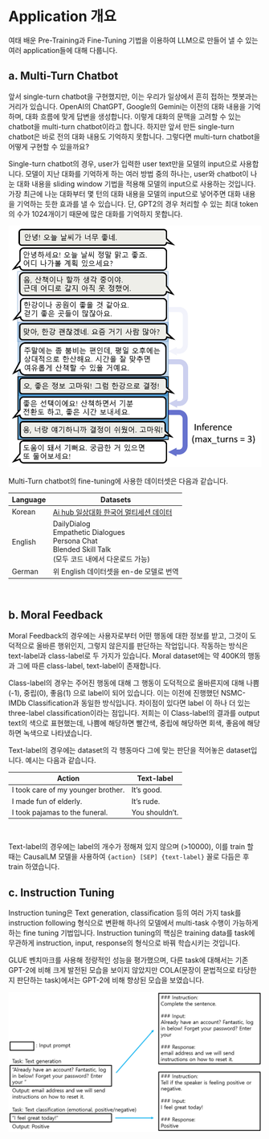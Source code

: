 # Application 개요

여태 배운 Pre-Training과 Fine-Tuning 기법을 이용하여 LLM으로 만들어 낼 수 있는 여러 application들에 대해 다룹니다.

## a. Multi-Turn Chatbot

앞서 single-turn chatbot을 구현했지만, 이는 우리가 일상에서 흔히 접하는 챗봇과는 거리가 있습니다. OpenAI의 ChatGPT, Google의 Gemini는 이전의 대화 내용을 기억하며, 대화 흐름에 맞게 답변을 생성합니다. 이렇게 대화의 문맥을 고려할 수 있는 chatbot을 multi-turn chatbot이라고 합니다. 하지만 앞서 만든 single-turn chatbot은 바로 전의 대화 내용도 기억하지 못합니다. 그렇다면 multi-turn chatbot을 어떻게 구현할 수 있을까요? <br>

Single-turn chatbot의 경우, user가 입력한 user text만을 모델의 input으로 사용합니다. 모델이 지난 대화를 기억하게 하는 여러 방법 중의 하나는, user와 chatbot이 나눈 대화 내용을 sliding window 기법을 적용해 모델의 input으로 사용하는 것입니다. 가장 최근에 나눈 대화부터 몇 턴의 대화 내용을 모델의 input으로 넣어주면 대화 내용을 기억하는 듯한 효과를 낼 수 있습니다. 단, GPT2의 경우 처리할 수 있는 최대 token의 수가 1024개이기 때문에 많은 대화를 기억하지 못합니다.

![image](../image/sliding_window.png)

Multi-Turn chatbot의 fine-tuning에 사용한 데이터셋은 다음과 같습니다.

  |       Language    |   Datasets   |
  | ----------------- | ------------ |
  | Korean            | [Ai hub 일상대화 한국어 멀티세션 데이터](https://www.aihub.or.kr/aihubdata/data/view.do?currMenu=115&topMenu=100&aihubDataSe=data&dataSetSn=71678)   |
  | English           | DailyDialog<br> Empathetic Dialogues<br> Persona Chat<br> Blended Skill Talk<br> (모두 코드 내에서 다운로드 가능)    |
  | German            | 위 English 데이터셋을 en-de 모델로 번역     |
<br>



## b. Moral Feedback

Moral Feedback의 경우에는 사용자로부터 어떤 행동에 대한 정보를 받고, 그것이 도덕적으로 올바른 행위인지, 그렇지 않은지를 판단하는 작업입니다. 작동하는 방식은 text-label과 class-label로 두 가지가 있습니다. Moral dataset에는 약 400K의 행동과 그에 따른 class-label, text-label이 존재합니다. <br>

Class-label의 경우는 주어진 행동에 대해 그 행동이 도덕적으로 올바른지에 대해 나쁨(-1), 중립(0), 좋음(1) 으로 label이 되어 있습니다. 이는 이전에 진행했던 NSMC-IMDb Classification과 동일한 방식입니다. 차이점이 있다면 label 이 하나 더 있는 three-label classification이라는 점입니다. 저희는 이 Class-label의 결과를 output text의 색으로 표현했는데, 나쁨에 해당하면 빨간색, 중립에 해당하면 회색, 좋음에 해당하면 녹색으로 나타냈습니다. <br>

Text-label의 경우에는 dataset의 각 행동마다 그에 맞는 판단을 적어놓은 dataset입니다. 예시는 다음과 같습니다. <br>

  |       Action                       |  Text-label     |
  | ---------------------------------- | --------------- |
  | I took care of my younger brother. | It’s good.      |
  | I made fun of elderly.             | It’s rude.      |
  | I took pajamas to the funeral.     | You shouldn’t.  |

<br>


Text-label의 경우에는 label의 개수가 정해져 있지 않으며 (>10000), 이를 train 할 때는 CausalLM 모델을 사용하여 `{action} [SEP] {text-label}` 꼴로 다듬은 후 train 하였습니다.

## c. Instruction Tuning

Instruction tuning은 Text generation, classification 등의 여러 가지 task를 instruction following 형식으로 변환해 하나의 모델에서 multi-task 수행이 가능하게 하는 fine tuning 기법입니다. Instruction tuning의 핵심은 training data를 task에 무관하게 instruction, input, response의 형식으로 바꿔 학습시키는 것입니다. <br>


GLUE 벤치마크를 사용해 정량적인 성능을 평가했으며, 다른 task에 대해서는 기존 GPT-2에 비해 크게 발전된 모습을 보이지 않았지만 COLA(문장이 문법적으로 타당한지 판단하는 task)에서는 GPT-2에 비해 향상된 모습을 보였습니다.

![image](../image/instruction.png)
